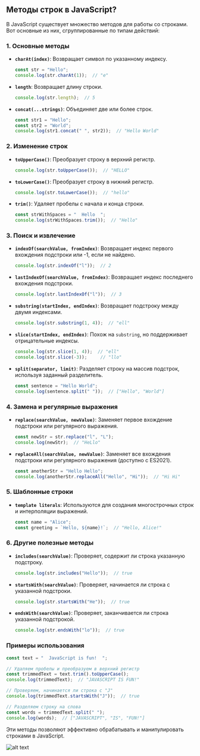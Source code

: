 ## Методы строк в JavaScript?

В JavaScript существует множество методов для работы со строками. Вот основные из них, сгруппированные по типам действий:

### 1. **Основные методы**

- **`charAt(index)`**: Возвращает символ по указанному индексу.
  ```javascript
  const str = "Hello";
  console.log(str.charAt(1));  // "e"
  ```

- **`length`**: Возвращает длину строки.
  ```javascript
  console.log(str.length);  // 5
  ```

- **`concat(...strings)`**: Объединяет две или более строк.
  ```javascript
  const str1 = "Hello";
  const str2 = "World";
  console.log(str1.concat(" ", str2));  // "Hello World"
  ```

### 2. **Изменение строк**

- **`toUpperCase()`**: Преобразует строку в верхний регистр.
  ```javascript
  console.log(str.toUpperCase());  // "HELLO"
  ```

- **`toLowerCase()`**: Преобразует строку в нижний регистр.
  ```javascript
  console.log(str.toLowerCase());  // "hello"
  ```

- **`trim()`**: Удаляет пробелы с начала и конца строки.
  ```javascript
  const strWithSpaces = "  Hello  ";
  console.log(strWithSpaces.trim());  // "Hello"
  ```

### 3. **Поиск и извлечение**

- **`indexOf(searchValue, fromIndex)`**: Возвращает индекс первого вхождения подстроки или -1, если не найдено.
  ```javascript
  console.log(str.indexOf("l"));  // 2
  ```

- **`lastIndexOf(searchValue, fromIndex)`**: Возвращает индекс последнего вхождения подстроки.
  ```javascript
  console.log(str.lastIndexOf("l"));  // 3
  ```

- **`substring(startIndex, endIndex)`**: Возвращает подстроку между двумя индексами.
  ```javascript
  console.log(str.substring(1, 4));  // "ell"
  ```

- **`slice(startIndex, endIndex)`**: Похож на `substring`, но поддерживает отрицательные индексы.
  ```javascript
  console.log(str.slice(1, 4));  // "ell"
  console.log(str.slice(-3));     // "llo"
  ```

- **`split(separator, limit)`**: Разделяет строку на массив подстрок, используя заданный разделитель.
  ```javascript
  const sentence = "Hello World";
  console.log(sentence.split(" "));  // ["Hello", "World"]
  ```

### 4. **Замена и регулярные выражения**

- **`replace(searchValue, newValue)`**: Заменяет первое вхождение подстроки или регулярного выражения.
  ```javascript
  const newStr = str.replace("l", "L");
  console.log(newStr);  // "HeLlo"
  ```

- **`replaceAll(searchValue, newValue)`**: Заменяет все вхождения подстроки или регулярного выражения (доступно с ES2021).
  ```javascript
  const anotherStr = "Hello Hello";
  console.log(anotherStr.replaceAll("Hello", "Hi"));  // "Hi Hi"
  ```

### 5. **Шаблонные строки**

- **`template literals`**: Используются для создания многострочных строк и интерполяции выражений.
  ```javascript
  const name = "Alice";
  const greeting = `Hello, ${name}!`;  // "Hello, Alice!"
  ```

### 6. **Другие полезные методы**

- **`includes(searchValue)`**: Проверяет, содержит ли строка указанную подстроку.
  ```javascript
  console.log(str.includes("Hello"));  // true
  ```

- **`startsWith(searchValue)`**: Проверяет, начинается ли строка с указанной подстроки.
  ```javascript
  console.log(str.startsWith("He"));  // true
  ```

- **`endsWith(searchValue)`**: Проверяет, заканчивается ли строка указанной подстрокой.
  ```javascript
  console.log(str.endsWith("lo"));  // true
  ```

### Примеры использования

```javascript
const text = "  JavaScript is fun!  ";

// Удаляем пробелы и преобразуем в верхний регистр
const trimmedText = text.trim().toUpperCase();
console.log(trimmedText);  // "JAVASCRIPT IS FUN!"

// Проверяем, начинается ли строка с "J"
console.log(trimmedText.startsWith("J"));  // true

// Разделяем строку на слова
const words = trimmedText.split(" ");
console.log(words);  // ["JAVASCRIPT", "IS", "FUN!"]
```

Эти методы позволяют эффективно обрабатывать и манипулировать строками в JavaScript.

![alt text](image_14.png)